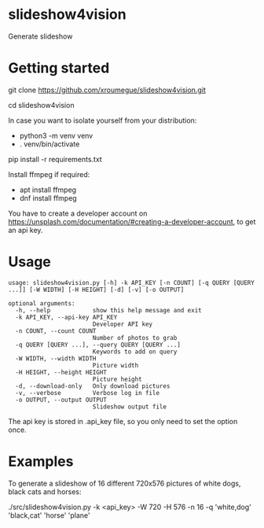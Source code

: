 # slideshow4vision
Generate slideshow


# Getting started

git clone https://github.com/xroumegue/slideshow4vision.git

cd slideshow4vision

In case you want to isolate yourself from your distribution:
- python3 -m venv venv
- . venv/bin/activate

pip install -r requirements.txt

Install ffmpeg if required:
- apt install ffmpeg
- dnf install ffmpeg


You have to create a developer account on https://unsplash.com/documentation/#creating-a-developer-account,
to get an api key.

# Usage
```
usage: slideshow4vision.py [-h] -k API_KEY [-n COUNT] [-q QUERY [QUERY ...]] [-W WIDTH] [-H HEIGHT] [-d] [-v] [-o OUTPUT]

optional arguments:
  -h, --help            show this help message and exit
  -k API_KEY, --api-key API_KEY
                        Developer API key
  -n COUNT, --count COUNT
                        Number of photos to grab
  -q QUERY [QUERY ...], --query QUERY [QUERY ...]
                        Keywords to add on query
  -W WIDTH, --width WIDTH
                        Picture width
  -H HEIGHT, --height HEIGHT
                        Picture height
  -d, --download-only   Only download pictures
  -v, --verbose         Verbose log in file
  -o OUTPUT, --output OUTPUT
                        Slideshow output file
```

The api key is stored in .api_key file, so you only need to set the option once.

# Examples

To generate a slideshow of 16 different 720x576 pictures of white dogs, black cats and horses:

./src/slideshow4vision.py -k <api_key> -W 720 -H 576 -n 16 -q 'white,dog' 'black,cat' 'horse' 'plane'
